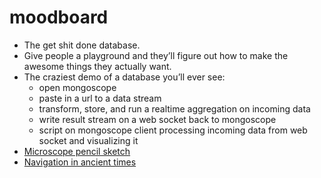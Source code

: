 # moodboard

- The get shit done database.
- Give people a playground and they’ll figure out how to make the awesome things they actually want.
- The craziest demo of a database you’ll ever see:
  - open mongoscope
  - paste in a url to a data stream
  - transform, store, and run a realtime aggregation on incoming data
  - write result stream on a web socket back to mongoscope
  - script on mongoscope client processing incoming data from web socket and visualizing it
- [Microscope pencil sketch](http://www.stevennoble.com/v/Icon/Microscope-art-.jpg.html?g2_imageViewsIndex=1)
- [Navigation in ancient times](http://www.thepirateking.com/historical/navigation.htm)
